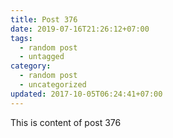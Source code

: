 ```yaml
---
title: Post 376
date: 2019-07-16T21:26:12+07:00
tags:
  - random post
  - untagged
category:
  - random post
  - uncategorized
updated: 2017-10-05T06:24:41+07:00
---
```

This is content of post 376